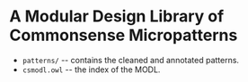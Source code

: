 # A Modular Design Library of Commonsense Micropatterns

* `patterns/` -- contains the cleaned and annotated patterns.
* `csmodl.owl` -- the index of the MODL.
